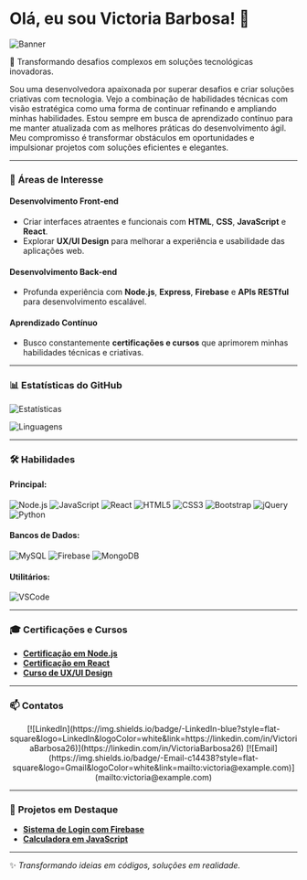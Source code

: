 # Olá, eu sou Victoria Barbosa! 👋

![Banner](https://github.com/VictoriaBarbosa26/-VictoriaBarbosa26/blob/main/banner.gif?raw=true)

🌟 Transformando desafios complexos em soluções tecnológicas inovadoras.

Sou uma desenvolvedora apaixonada por superar desafios e criar soluções criativas com tecnologia. Vejo a combinação de habilidades técnicas com visão estratégica como uma forma de continuar refinando e ampliando minhas habilidades. Estou sempre em busca de aprendizado contínuo para me manter atualizada com as melhores práticas do desenvolvimento ágil. Meu compromisso é transformar obstáculos em oportunidades e impulsionar projetos com soluções eficientes e elegantes.

---

### 🌟 **Áreas de Interesse**

#### Desenvolvimento Front-end
- Criar interfaces atraentes e funcionais com **HTML**, **CSS**, **JavaScript** e **React**.
- Explorar **UX/UI Design** para melhorar a experiência e usabilidade das aplicações web.

#### Desenvolvimento Back-end
- Profunda experiência com **Node.js**, **Express**, **Firebase** e **APIs RESTful** para desenvolvimento escalável.

#### Aprendizado Contínuo
- Busco constantemente **certificações e cursos** que aprimorem minhas habilidades técnicas e criativas.

---

### 📊 **Estatísticas do GitHub**
![Estatísticas](https://github-readme-stats.vercel.app/api?username=VictoriaBarbosa26&show_icons=true&theme=dark&count_private=true)

![Linguagens](https://github-readme-stats.vercel.app/api/top-langs/?username=VictoriaBarbosa26&layout=compact&theme=dark)

---

### 🛠️ **Habilidades**

#### **Principal:**
![Node.js](https://img.shields.io/badge/-Node.js-339933?style=for-the-badge&logo=node.js&logoColor=white)
![JavaScript](https://img.shields.io/badge/-JavaScript-F7DF1E?style=for-the-badge&logo=javascript&logoColor=black)
![React](https://img.shields.io/badge/-React-61DAFB?style=for-the-badge&logo=react&logoColor=black)
![HTML5](https://img.shields.io/badge/-HTML5-E34F26?style=for-the-badge&logo=html5&logoColor=white)
![CSS3](https://img.shields.io/badge/-CSS3-1572B6?style=for-the-badge&logo=css3&logoColor=white)
![Bootstrap](https://img.shields.io/badge/-Bootstrap-7952B3?style=for-the-badge&logo=bootstrap&logoColor=white)
![jQuery](https://img.shields.io/badge/-jQuery-0769AD?style=for-the-badge&logo=jquery&logoColor=white)
![Python](https://img.shields.io/badge/-Python-3776AB?style=for-the-badge&logo=python&logoColor=white)

#### **Bancos de Dados:**
![MySQL](https://img.shields.io/badge/-MySQL-4479A1?style=for-the-badge&logo=mysql&logoColor=white)
![Firebase](https://img.shields.io/badge/-Firebase-FFCA28?style=for-the-badge&logo=firebase&logoColor=white)
![MongoDB](https://img.shields.io/badge/-MongoDB-47A248?style=for-the-badge&logo=mongodb&logoColor=white)

#### **Utilitários:**
![VSCode](https://img.shields.io/badge/-VS_Code-007ACC?style=for-the-badge&logo=visual-studio-code&logoColor=white)

---

### 🎓 **Certificações e Cursos**
- [**Certificação em Node.js**](https://linkparacertificacao.com)
- [**Certificação em React**](https://linkparacertificacao.com)
- [**Curso de UX/UI Design**](https://linkparacurso.com)

---

### 📫 **Contatos**
<div align="center">
  [![LinkedIn](https://img.shields.io/badge/-LinkedIn-blue?style=flat-square&logo=LinkedIn&logoColor=white&link=https://linkedin.com/in/VictoriaBarbosa26)](https://linkedin.com/in/VictoriaBarbosa26)  
  [![Email](https://img.shields.io/badge/-Email-c14438?style=flat-square&logo=Gmail&logoColor=white&link=mailto:victoria@example.com)](mailto:victoria@example.com)
</div>

---

### 🔗 **Projetos em Destaque**
- [**Sistema de Login com Firebase**](https://github.com/VictoriaBarbosa26/login-firebase)  
- [**Calculadora em JavaScript**](https://github.com/VictoriaBarbosa26/calculadora-js)  

---

✨ _Transformando ideias em códigos, soluções em realidade._
